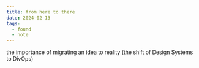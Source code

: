 ```yaml
---
title: from here to there
date: 2024-02-13
tags:
  - found
  - note
---
```


the importance of migrating an idea to reality (the shift of Design Systems to DivOps)
